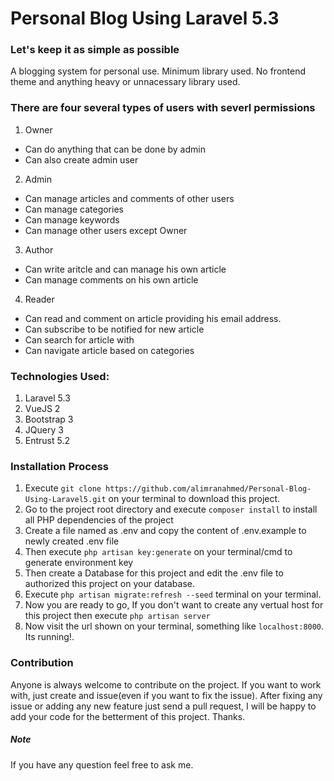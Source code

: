 # Personal Blog Using Laravel 5.3
### Let's keep it as simple as possible
A blogging system for personal use. Minimum library used. No frontend theme and anything heavy or unnacessary library used.  
 
### There are four several types of users with severl permissions
1. Owner
  * Can do anything that can be done by admin
  * Can also create admin user
2. Admin
  * Can manage articles and comments of other users
  * Can manage categories 
  * Can manage keywords
  * Can manage other users except Owner
3. Author
  * Can write aritcle and can manage his own article
  * Can manage comments on his own article
4. Reader
  * Can read and comment on article providing his email address. 
  * Can subscribe to be notified for new article
  * Can search for article with
  * Can navigate article based on categories

### Technologies Used: 
1. Laravel 5.3
2. VueJS 2
3. Bootstrap 3
4. JQuery 3
5. Entrust 5.2

### Installation Process
1. Execute `git clone https://github.com/alimranahmed/Personal-Blog-Using-Laravel5.git` on your terminal to download this project.
2. Go to the project root directory and execute `composer install` to install all PHP dependencies of the project
3. Create a file named as .env and copy the content of .env.example to newly created .env file 
4. Then execute `php artisan key:generate` on your terminal/cmd to generate environment key
5. Then create a Database for this project and edit the .env file to authorized this project on your database. 
6. Execute `php artisan migrate:refresh --seed` terminal on your terminal.
7. Now you are ready to go, If you don't want to create any vertual host for this project then execute
  `php artisan server`
8. Now visit the url shown on your terminal, something like `localhost:8000`. Its running!. 

### Contribution 
Anyone is always welcome to contribute on the project. If you want to work with, just create and issue(even if you want to fix the issue). After fixing any issue or adding any new feature just send a pull request, I will be happy to add your code for the betterment of this project. Thanks.

##### Note
If you have any question feel free to ask me. 
